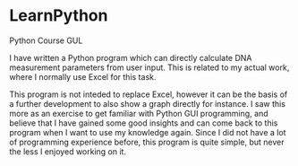 # LearnPython
Python Course GUL

I have written a Python program which can directly calculate DNA measurement parameters from user input. This is related to my actual work, where I normally use Excel for this task. 

This program is not inteded to replace Excel, however it can be the basis of a further development to also show a graph directly for instance. I saw this more as an exercise to get familiar with Python GUI programming, and believe that I have gained some good insights and can come back to this program when I want to use my knowledge again. Since I did not have a lot of programming experience before, this program is quite simple, but never the less I enjoyed working on it.
